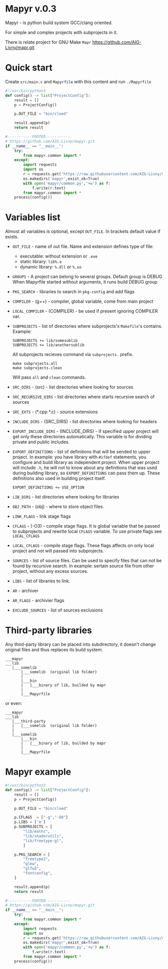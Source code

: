 # Mapyr v.0.3

Mapyr - is python build system GCC/clang oriented. 

For simple and complex projects with subprojects in it. 

There is relate project for GNU Make `Mapr` https://github.com/AIG-Livny/mapr.git

# Quick start
Create `src/main.c` and `Mapyrfile` with this content and run `./Mapyrfile`
```py
#!/usr/bin/python3
def config() -> list["ProjectConfig"]:
    result = []
    p = ProjectConfig()

    p.OUT_FILE = "bin/cloed"

    result.append(p)
    return result

#-----------FOOTER-----------
# https://github.com/AIG-Livny/mapyr.git
if __name__ == "__main__": 
    try:
        from mapyr.common import *
    except:
        import requests
        import os
        r = requests.get('https://raw.githubusercontent.com/AIG-Livny/mapyr/master/common.py')
        os.makedirs('mapyr',exist_ok=True)
        with open('mapyr/common.py','+w') as f:
            f.write(r.text)
        from mapyr.common import *
    process(config()) 
```

# Variables list
Almost all variables is optional, except `OUT_FILE`. In brackets default value if exists.

- `OUT_FILE` - name of out file. Name and extension defines type of file:
 	- executable: without extension or `.exe`
	- static library:	`lib%.a`
	- dynamic library:	`%.dll` or `%.so`

- `GROUPS` - A project can belong to several groups. Default group is DEBUG When Mapyrfile started without arguments, it runs build DEBUG group 

- `PKG_SEARCH` - libraries to search in `pkg-config` and add flags 

- `COMPILER` - (g++) - compiler, global variable, come from main project

- `LOCAL_COMPILER` - (COMPILER) - be used if present ignoring COMPILER var. 

- `SUBPROJECTS` - list of directories where subprojects's `Makefile`'s contains. Example:
    ```
    SUBPROJECTS += lib/somesublib
    SUBPROJECTS += lib/anothersublib
    ```
    All subprojects recieves command via `subprojects.` prefix.
    ```
    make subprojects.all
    make subprojects.clean
    ```
    Will pass `all` and `clean` commands.

- `SRC_DIRS` - (src) - list directories where looking for sources 

- `SRC_RECURSIVE_DIRS` - list directories where starts recursive search of sources

- `SRC_EXTS` - (*.cpp *.c) - source extensions

- `INCLUDE_DIRS` - (SRC_DIRS) - list directories where looking for headers

- `EXPORT_INCLUDE_DIRS` - (INCLUDE_DIRS) - if specified upper project will get only these directories automatically. This variable is for dividing private and public includes.

- `EXPORT_DEFINITIONS` - list of definitions that will be sended to upper project. In example: you have library with `#ifdef` statements, you configure and build library as independent project. When upper project will include `.h`, he will not to know about any definitions that was used during building library, so `EXPORT_DEFINITIONS` can pass them up. These definitions also used in building project itself.

    ```
    EXPORT_DEFINITIONS += USE_OPTION
    ```

- `LIB_DIRS` - list directories where looking for libraries

- `OBJ_PATH` - (obj) - where to store object files.

- `LINK_FLAGS` - link stage flags

- `CFLAGS` - (-O3) - compile stage flags. It is global variable that be passed to subprojects and rewrite local `CFLAGS` variable. To use private flags see `LOCAL_CFLAGS`

- `LOCAL_CFLAGS` - compile stage flags. These flags affects on only local project and not will passed into subprojects.

- `SOURCES` - list of source files. Can be used to specify files that can not be found by recursive search. In example: sertain source file from other project, without any excess sources.

- `LIBS` - list of libraries to link.

- `AR` - archiver

- `AR_FLAGS` - archivier flags

- `EXCLUDE_SOURCES` - list of sources exclusions

# Third-party libraries
Any third-party library can be placed into subdirectory, it doesn't change original files and thus replaces its build system.
```
___mapyr
___lib
   |___somelib
       |___somelib  (original lib folder)
       |
       |___bin
       |   |___binary of lib, builded by mapr
       |
       |___Mapyrfile
``` 
or even:
```
___mapyr
___lib
   |___third-party
   |   |___somelib  (original lib folder)
   |
   |___somelib 
       |___bin
       |   |___binary of lib, builded by mapr
       |
       |___Mapyrfile
```

# Mapyr example

```py
#!/usr/bin/python3
def config() -> list["ProjectConfig"]:
    result = []
    p = ProjectConfig()

    p.OUT_FILE = "bin/cloed"

    p.CFLAGS  = ["-g","-O0"]
    p.LIBS = ['m']
    p.SUBPROJECTS = [
        "lib/mathc",
        "lib/shaderutils",
        "lib/freetype-gl",
        ]

    p.PKG_SEARCH = [
        "freetype2",
        "glew",
        "glfw3",
        "fontconfig",
    ]

    result.append(p)
    return result

#-----------FOOTER-----------
# https://github.com/AIG-Livny/mapyr.git
if __name__ == "__main__": 
    try:
        from mapyr.common import *
    except:
        import requests
        import os
        r = requests.get('https://raw.githubusercontent.com/AIG-Livny/mapyr/master/common.py')
        os.makedirs('mapyr',exist_ok=True)
        with open('mapyr/common.py','+w') as f:
            f.write(r.text)
        from mapyr.common import *
    process(config())
```